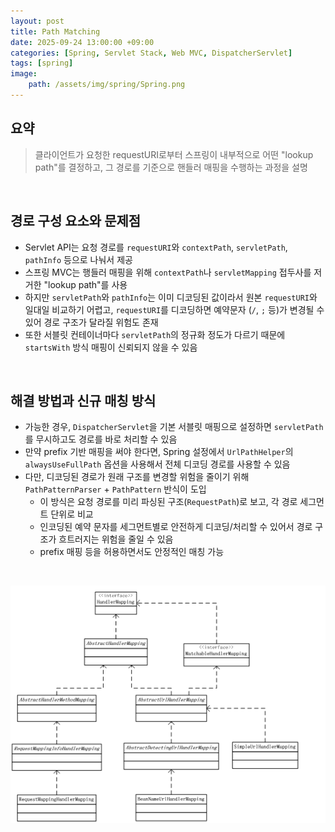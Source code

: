 ```yaml
---
layout: post
title: Path Matching
date: 2025-09-24 13:00:00 +09:00
categories: [Spring, Servlet Stack, Web MVC, DispatcherServlet]
tags: [spring]
image:
    path: /assets/img/spring/Spring.png
---
```


## 요약

> 클라이언트가 요청한 requestURI로부터 스프링이 내부적으로 어떤 "lookup path"를 결정하고, 그 경로를 기준으로 핸들러 매핑을 수행하는 과정을 설명

<br>

## 경로 구성 요소와 문제점

- Servlet API는 요청 경로를 `requestURI`와 `contextPath`, `servletPath`, `pathInfo` 등으로 나눠서 제공
- 스프링 MVC는 행들러 매핑을 위해 `contextPath`나 `servletMapping` 접두사를 저거한 "lookup path"를 사용
- 하지만 `servletPath`와 `pathInfo`는 이미 디코딩된 값이라서 원본 `requestURI`와 일대일 비교하기 어렵고, `requestURI`를 디코딩하면 예약문자 (`/`, `;` 등)가 변경될 수 있어 경로 구조가 달라질 위험도 존재
- 또한 서블릿 컨테이너마다 `servletPath`의 정규화 정도가 다르기 때문에 `startsWith` 방식 매핑이 신뢰되지 않을 수 있음

<br>

## 해결 방법과 신규 매칭 방식

- 가능한 경우, `DispatcherServlet`을 기본 서블릿 매핑으로 설정하면 `servletPath`를 무시하고도 경로를 바로 처리할 수 있음
- 만약 prefix 기반 매핑을 써야 한다면, Spring 설정에서 `UrlPathHelper`의 `alwaysUseFullPath` 옵션을 사용해서 전체 디코딩 경로를 사용할 수 있음
- 다만, 디코딩된 경로가 원래 구조를 변경할 위험을 줄이기 위해 `PathPatternParser` + `PathPattern` 반식이 도입
  - 이 방식은 요청 경로를 미리 파싱된 구조(`RequestPath`)로 보고, 각 경로 세그먼트 단위로 비교
  - 인코딩된 예약 문자를 세그먼트별로 안전하게 디코딩/처리할 수 있어서 경로 구조가 흐트러지는 위험을 줄일 수 있음
  - prefix 매핑 등을 허용하면서도 안정적인 매칭 가능

<br>

![alt text](../../assets/img/spring/spring_62_01.png)